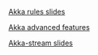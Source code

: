 [Akka rules slides](https://gitpitch.com/ikempf/akka-stream-course?p=slides/akka-rules)

[Akka advanced features](https://gitpitch.com/ikempf/akka-stream-course?p=slides/akka-stream)

[Akka-stream slides](https://gitpitch.com/ikempf/akka-stream-course?p=slides/akka-stream)

